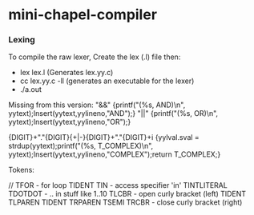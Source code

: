 # mini-chapel-compiler

### Lexing

To compile the raw lexer, Create the lex (.l) file then:

- lex lex.l (Generates lex.yy.c)
- cc lex.yy.c -ll (generates an executable for the lexer)
- ./a.out

Missing from this version:
"&&" {printf("(%s, AND)\n", yytext);Insert(yytext,yylineno,"AND");}
"||" {printf("(%s, OR)\n", yytext);Insert(yytext,yylineno,"OR");}

{DIGIT}+"."{DIGIT}{+|-}{DIGIT}+"."{DIGIT}+i {yylval.sval = strdup(yytext);printf("(%s, T_COMPLEX)\n", yytext);Insert(yytext,yylineno,"COMPLEX");return T_COMPLEX;}

Tokens:

// TFOR - for loop
TIDENT
TIN - access specifier 'in'
TINTLITERAL
TDOTDOT - .. in stuff like 1..10
TLCBR - open curly bracket (left)
TIDENT
TLPAREN
TIDENT
TRPAREN
TSEMI
TRCBR - close curly bracket (right)
